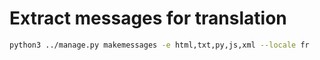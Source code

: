 # Extract messages for translation

```bash
python3 ../manage.py makemessages -e html,txt,py,js,xml --locale fr
```